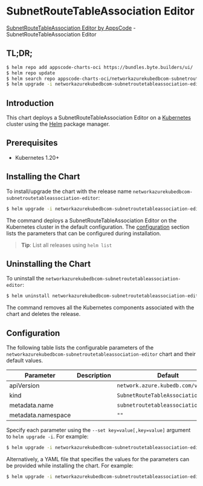 # SubnetRouteTableAssociation Editor

[SubnetRouteTableAssociation Editor by AppsCode](https://byte.builders) - SubnetRouteTableAssociation Editor

## TL;DR;

```bash
$ helm repo add appscode-charts-oci https://bundles.byte.builders/ui/
$ helm repo update
$ helm search repo appscode-charts-oci/networkazurekubedbcom-subnetroutetableassociation-editor --version=v0.4.20
$ helm upgrade -i networkazurekubedbcom-subnetroutetableassociation-editor appscode-charts-oci/networkazurekubedbcom-subnetroutetableassociation-editor -n default --create-namespace --version=v0.4.20
```

## Introduction

This chart deploys a SubnetRouteTableAssociation Editor on a [Kubernetes](http://kubernetes.io) cluster using the [Helm](https://helm.sh) package manager.

## Prerequisites

- Kubernetes 1.20+

## Installing the Chart

To install/upgrade the chart with the release name `networkazurekubedbcom-subnetroutetableassociation-editor`:

```bash
$ helm upgrade -i networkazurekubedbcom-subnetroutetableassociation-editor appscode-charts-oci/networkazurekubedbcom-subnetroutetableassociation-editor -n default --create-namespace --version=v0.4.20
```

The command deploys a SubnetRouteTableAssociation Editor on the Kubernetes cluster in the default configuration. The [configuration](#configuration) section lists the parameters that can be configured during installation.

> **Tip**: List all releases using `helm list`

## Uninstalling the Chart

To uninstall the `networkazurekubedbcom-subnetroutetableassociation-editor`:

```bash
$ helm uninstall networkazurekubedbcom-subnetroutetableassociation-editor -n default
```

The command removes all the Kubernetes components associated with the chart and deletes the release.

## Configuration

The following table lists the configurable parameters of the `networkazurekubedbcom-subnetroutetableassociation-editor` chart and their default values.

|     Parameter      | Description |                    Default                     |
|--------------------|-------------|------------------------------------------------|
| apiVersion         |             | <code>network.azure.kubedb.com/v1alpha1</code> |
| kind               |             | <code>SubnetRouteTableAssociation</code>       |
| metadata.name      |             | <code>subnetroutetableassociation</code>       |
| metadata.namespace |             | <code>""</code>                                |


Specify each parameter using the `--set key=value[,key=value]` argument to `helm upgrade -i`. For example:

```bash
$ helm upgrade -i networkazurekubedbcom-subnetroutetableassociation-editor appscode-charts-oci/networkazurekubedbcom-subnetroutetableassociation-editor -n default --create-namespace --version=v0.4.20 --set apiVersion=network.azure.kubedb.com/v1alpha1
```

Alternatively, a YAML file that specifies the values for the parameters can be provided while
installing the chart. For example:

```bash
$ helm upgrade -i networkazurekubedbcom-subnetroutetableassociation-editor appscode-charts-oci/networkazurekubedbcom-subnetroutetableassociation-editor -n default --create-namespace --version=v0.4.20 --values values.yaml
```
